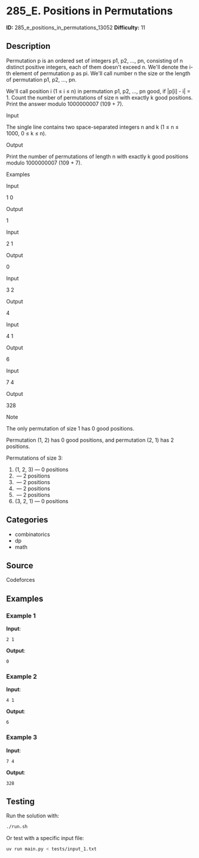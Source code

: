 # 285_E. Positions in Permutations

**ID:** 285_e_positions_in_permutations_13052
**Difficulty:** 11

## Description

Permutation p is an ordered set of integers p1, p2, ..., pn, consisting of n distinct positive integers, each of them doesn't exceed n. We'll denote the i-th element of permutation p as pi. We'll call number n the size or the length of permutation p1, p2, ..., pn.

We'll call position i (1 ≤ i ≤ n) in permutation p1, p2, ..., pn good, if |p[i] - i| = 1. Count the number of permutations of size n with exactly k good positions. Print the answer modulo 1000000007 (109 + 7).

Input

The single line contains two space-separated integers n and k (1 ≤ n ≤ 1000, 0 ≤ k ≤ n).

Output

Print the number of permutations of length n with exactly k good positions modulo 1000000007 (109 + 7).

Examples

Input

1 0


Output

1


Input

2 1


Output

0


Input

3 2


Output

4


Input

4 1


Output

6


Input

7 4


Output

328

Note

The only permutation of size 1 has 0 good positions.

Permutation (1, 2) has 0 good positions, and permutation (2, 1) has 2 positions.

Permutations of size 3:

  1. (1, 2, 3) — 0 positions
  2. <image> — 2 positions
  3. <image> — 2 positions
  4. <image> — 2 positions
  5. <image> — 2 positions
  6. (3, 2, 1) — 0 positions

## Categories

- combinatorics
- dp
- math

## Source

Codeforces

## Examples

### Example 1

**Input**:
```
2 1
```

**Output**:
```
0
```

### Example 2

**Input**:
```
4 1
```

**Output**:
```
6
```

### Example 3

**Input**:
```
7 4
```

**Output**:
```
328
```


## Testing

Run the solution with:

```bash
./run.sh
```

Or test with a specific input file:

```bash
uv run main.py < tests/input_1.txt
```
